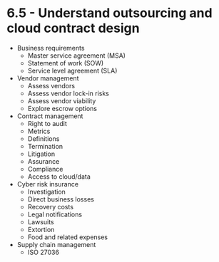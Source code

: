 # 6.5 - Understand outsourcing and cloud contract design

- Business requirements
  - Master service agreement (MSA)
  - Statement of work (SOW)
  - Service level agreement (SLA)
- Vendor management
  - Assess vendors
  - Assess vendor lock-in risks
  - Assess vendor viability
  - Explore escrow options
- Contract management
  - Right to audit
  - Metrics
  - Definitions
  - Termination
  - Litigation
  - Assurance
  - Compliance
  - Access to cloud/data
- Cyber risk insurance
  - Investigation
  - Direct business losses
  - Recovery costs
  - Legal notifications
  - Lawsuits
  - Extortion
  - Food and related expenses
- Supply chain management
  - ISO 27036
